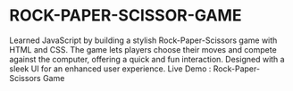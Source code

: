 # ROCK-PAPER-SCISSOR-GAME
Learned JavaScript by building a stylish Rock-Paper-Scissors game with HTML and CSS. The game lets players choose their moves and compete against the computer, offering a quick and fun interaction. Designed with a sleek UI for an enhanced user experience. Live Demo : Rock-Paper-Scissors Game 
